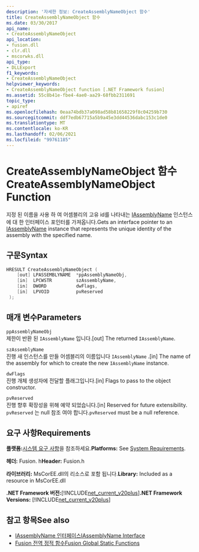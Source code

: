 ```yaml
---
description: '자세한 정보: CreateAssemblyNameObject 함수'
title: CreateAssemblyNameObject 함수
ms.date: 03/30/2017
api_name:
- CreateAssemblyNameObject
api_location:
- fusion.dll
- clr.dll
- mscorwks.dll
api_type:
- DLLExport
f1_keywords:
- CreateAssemblyNameObject
helpviewer_keywords:
- CreateAssemblyNameObject function [.NET Framework fusion]
ms.assetid: 55c8b41e-fbe4-4ae0-aa29-68fbb2311691
topic_type:
- apiref
ms.openlocfilehash: 0eaa74bdb37a098ad58b81658229f8c04259b730
ms.sourcegitcommit: ddf7edb67715a5b9a45e3dd44536dabc153c1de0
ms.translationtype: MT
ms.contentlocale: ko-KR
ms.lasthandoff: 02/06/2021
ms.locfileid: "99761185"
---
```

# <a name="createassemblynameobject-function"></a><span data-ttu-id="cf4fe-103">CreateAssemblyNameObject 함수</span><span class="sxs-lookup"><span data-stu-id="cf4fe-103">CreateAssemblyNameObject Function</span></span>

<span data-ttu-id="cf4fe-104">지정 된 이름을 사용 하 여 어셈블리의 고유 id를 나타내는 [IAssemblyName](iassemblyname-interface.md) 인스턴스에 대 한 인터페이스 포인터를 가져옵니다.</span><span class="sxs-lookup"><span data-stu-id="cf4fe-104">Gets an interface pointer to an [IAssemblyName](iassemblyname-interface.md) instance that represents the unique identity of the assembly with the specified name.</span></span>  
  
## <a name="syntax"></a><span data-ttu-id="cf4fe-105">구문</span><span class="sxs-lookup"><span data-stu-id="cf4fe-105">Syntax</span></span>  
  
```cpp  
HRESULT CreateAssemblyNameObject (  
    [out] LPASSEMBLYNAME  *ppAssemblyNameObj,  
    [in]  LPCWSTR         szAssemblyName,  
    [in]  DWORD           dwFlags,  
    [in]  LPVOID          pvReserved  
 );  
```  
  
## <a name="parameters"></a><span data-ttu-id="cf4fe-106">매개 변수</span><span class="sxs-lookup"><span data-stu-id="cf4fe-106">Parameters</span></span>  

 `ppAssemblyNameObj`  
 <span data-ttu-id="cf4fe-107">제한이 반환 된 `IAssemblyName` 입니다.</span><span class="sxs-lookup"><span data-stu-id="cf4fe-107">[out] The returned `IAssemblyName`.</span></span>  
  
 `szAssemblyName`  
 <span data-ttu-id="cf4fe-108">진행 새 인스턴스를 만들 어셈블리의 이름입니다 `IAssemblyName` .</span><span class="sxs-lookup"><span data-stu-id="cf4fe-108">[in] The name of the assembly for which to create the new `IAssemblyName` instance.</span></span>  
  
 `dwFlags`  
 <span data-ttu-id="cf4fe-109">진행 개체 생성자에 전달할 플래그입니다.</span><span class="sxs-lookup"><span data-stu-id="cf4fe-109">[in] Flags to pass to the object constructor.</span></span>  
  
 `pvReserved`  
 <span data-ttu-id="cf4fe-110">진행 향후 확장성을 위해 예약 되었습니다.</span><span class="sxs-lookup"><span data-stu-id="cf4fe-110">[in] Reserved for future extensibility.</span></span> <span data-ttu-id="cf4fe-111">`pvReserved` 는 null 참조 여야 합니다.</span><span class="sxs-lookup"><span data-stu-id="cf4fe-111">`pvReserved` must be a null reference.</span></span>  
  
## <a name="requirements"></a><span data-ttu-id="cf4fe-112">요구 사항</span><span class="sxs-lookup"><span data-stu-id="cf4fe-112">Requirements</span></span>  

 <span data-ttu-id="cf4fe-113">**플랫폼:**[시스템 요구 사항](../../get-started/system-requirements.md)을 참조하세요.</span><span class="sxs-lookup"><span data-stu-id="cf4fe-113">**Platforms:** See [System Requirements](../../get-started/system-requirements.md).</span></span>  
  
 <span data-ttu-id="cf4fe-114">**헤더:** Fusion. h</span><span class="sxs-lookup"><span data-stu-id="cf4fe-114">**Header:** Fusion.h</span></span>  
  
 <span data-ttu-id="cf4fe-115">**라이브러리:** MsCorEE.dll의 리소스로 포함 됩니다.</span><span class="sxs-lookup"><span data-stu-id="cf4fe-115">**Library:** Included as a resource in MsCorEE.dll</span></span>  
  
 <span data-ttu-id="cf4fe-116">**.NET Framework 버전:**[!INCLUDE[net_current_v20plus](../../../../includes/net-current-v20plus-md.md)]</span><span class="sxs-lookup"><span data-stu-id="cf4fe-116">**.NET Framework Versions:** [!INCLUDE[net_current_v20plus](../../../../includes/net-current-v20plus-md.md)]</span></span>  
  
## <a name="see-also"></a><span data-ttu-id="cf4fe-117">참고 항목</span><span class="sxs-lookup"><span data-stu-id="cf4fe-117">See also</span></span>

- [<span data-ttu-id="cf4fe-118">IAssemblyName 인터페이스</span><span class="sxs-lookup"><span data-stu-id="cf4fe-118">IAssemblyName Interface</span></span>](iassemblyname-interface.md)
- [<span data-ttu-id="cf4fe-119">Fusion 전역 정적 함수</span><span class="sxs-lookup"><span data-stu-id="cf4fe-119">Fusion Global Static Functions</span></span>](fusion-global-static-functions.md)
